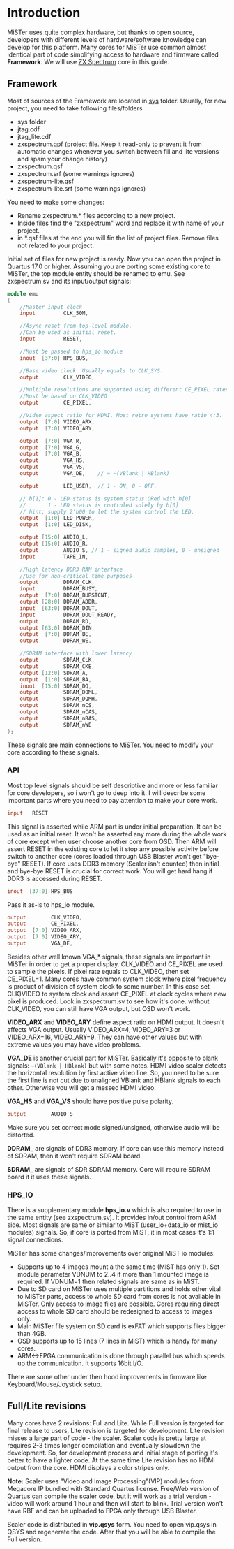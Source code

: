 # Introduction

MiSTer uses quite complex hardware, but thanks to open source, developers with different levels of hardware/software knowledge can develop for this platform. Many cores for MiSTer use common almost identical part of code simplifying access to hardware and firmware called **Framework**.
We will use [ZX Spectrum](https://github.com/MiSTer-devel/ZX-Spectrum_MISTer) core in this guide.

## Framework
Most of sources of the Framework are located in [sys](https://github.com/MiSTer-devel/ZX-Spectrum_MISTer/tree/master/sys) folder. 
Usually, for new project, you need to take following files/folders
* sys folder
* jtag.cdf
* jtag_lite.cdf
* zxspectrum.qpf (project file. Keep it read-only to prevent it from automatic changes whenever you switch between fill and lite versions and spam your change history)
* zxspectrum.qsf
* zxspectrum.srf (some warnings ignores)
* zxspectrum-lite.qsf
* zxspectrum-lite.srf (some warnings ignores)

You need to make some changes:
* Rename zxspectrum.* files according to a new project.
* Inside files find the "zxspectrum" word and replace it with name of your project.
* in *.qsf files at the end you will fin the list of project files. Remove files not related to your project.

Initial set of files for new project is ready. Now you can open the project in Quartus 17.0 or higher. 
Assuming you are porting some existing core to MiSTer, the top module entity should be renamed to emu. See zxspectrum.sv and its input/output signals:
```Verilog
module emu
(
	//Master input clock
	input         CLK_50M,

	//Async reset from top-level module.
	//Can be used as initial reset.
	input         RESET,

	//Must be passed to hps_io module
	inout  [37:0] HPS_BUS,

	//Base video clock. Usually equals to CLK_SYS.
	output        CLK_VIDEO,

	//Multiple resolutions are supported using different CE_PIXEL rates.
	//Must be based on CLK_VIDEO
	output        CE_PIXEL,

	//Video aspect ratio for HDMI. Most retro systems have ratio 4:3.
	output  [7:0] VIDEO_ARX,
	output  [7:0] VIDEO_ARY,

	output  [7:0] VGA_R,
	output  [7:0] VGA_G,
	output  [7:0] VGA_B,
	output        VGA_HS,
	output        VGA_VS,
	output        VGA_DE,    // = ~(VBlank | HBlank)

	output        LED_USER,  // 1 - ON, 0 - OFF.

	// b[1]: 0 - LED status is system status ORed with b[0]
	//       1 - LED status is controled solely by b[0]
	// hint: supply 2'b00 to let the system control the LED.
	output  [1:0] LED_POWER,
	output  [1:0] LED_DISK,

	output [15:0] AUDIO_L,
	output [15:0] AUDIO_R,
	output        AUDIO_S, // 1 - signed audio samples, 0 - unsigned
	input         TAPE_IN,

	//High latency DDR3 RAM interface
	//Use for non-critical time purposes
	output        DDRAM_CLK,
	input         DDRAM_BUSY,
	output  [7:0] DDRAM_BURSTCNT,
	output [28:0] DDRAM_ADDR,
	input  [63:0] DDRAM_DOUT,
	input         DDRAM_DOUT_READY,
	output        DDRAM_RD,
	output [63:0] DDRAM_DIN,
	output  [7:0] DDRAM_BE,
	output        DDRAM_WE,

	//SDRAM interface with lower latency
	output        SDRAM_CLK,
	output        SDRAM_CKE,
	output [12:0] SDRAM_A,
	output  [1:0] SDRAM_BA,
	inout  [15:0] SDRAM_DQ,
	output        SDRAM_DQML,
	output        SDRAM_DQMH,
	output        SDRAM_nCS,
	output        SDRAM_nCAS,
	output        SDRAM_nRAS,
	output        SDRAM_nWE
);
```
These signals are main connections to MiSTer. You need to modify your core according to these signals.


### API
Most top level signals should be self descriptive and more or less familiar for core developers, so i won't go to deep into it. I will describe some important parts where you need to pay attention to make your core work.

```verilog
input   RESET
```
This signal is asserted while ARM part is under initial preparation. It can be used as an initial reset. It won't be asserted any more during the whole work of core except when user choose another core from OSD. Then ARM will assert RESET in the existing core to let it stop any possible activity before switch to another core (cores loaded through USB Blaster won't get "bye-bye" RESET).
If core uses DDR3 memory (Scaler isn't counted) then initial and bye-bye RESET is crucial for correct work. You will get hard hang if DDR3 is accessed during RESET.

```verilog
inout  [37:0] HPS_BUS
```
Pass it as-is to hps_io module.

```verilog
output        CLK_VIDEO,
output        CE_PIXEL,
output  [7:0] VIDEO_ARX,
output  [7:0] VIDEO_ARY,
output        VGA_DE,
```
Besides other well known VGA_* signals, these signals are important in MiSTer in order to get a proper display. CLK_VIDEO and CE_PIXEL are used to sample the pixels. If pixel rate equals to CLK_VIDEO, then set CE_PIXEL=1. Many cores have common system clock where pixel frequency is product of division of system clock to some number. In this case set CLK)VIDEO to system clock and assert CE_PIXEL at clock cycles where new pixel is produced. Look in zxspectrum.sv to see how it's done.
without CLK_VIDEO, you can still have VGA output, but OSD won't work.

**VIDEO_ARX** and **VIDEO_ARY** define aspect ratio on HDMI output. It doesn't affects VGA output. Usually VIDEO_ARX=4, VIDEO_ARY=3 or VIDEO_ARX=16, VIDEO_ARY=9. They can have other values but with extreme values you may have video problems.

**VGA_DE** is another crucial part for MiSTer. Basically it's opposite to blank signals: `~(VBlank | HBlank)` but with some notes. HDMI video scaler detects the horizontal resolution by first active video line. So, you need to be sure the first line is not cut due to unaligned VBlank and HBlank signals to each other. Otherwise you will get a messed HDMI video.

**VGA_HS** and **VGA_VS** should have positive pulse polarity.

```verilog
output        AUDIO_S
```
Make sure you set correct mode signed/unsigned, otherwise audio will be distorted.

**DDRAM_** are signals of DDR3 memory. If core can use this memory instead of SDRAM, then it won't require SDRAM board.

**SDRAM_** are signals of SDR SDRAM memory. Core will require SDRAM board it it uses these signals.


### HPS_IO
There is a supplementary module **hps_io.v** which is also required to use in the same entity (see zxspectrum.sv). It provides in/out control from ARM side. Most signals are same or similar to MiST (user_io+data_io or mist_io modules) signals. So, if core is ported from MiST, it in most cases it's 1:1 signal connections.

MiSTer has some changes/improvements over original MiST io modules:
* Supports up to 4 images mount a the same time (MiST has only 1). Set module parameter VDNUM to 2..4 if more than 1 mounted image is required. If VDNUM=1 then related signals are same as in MiST.
* Due to SD card on MiSTer uses multiple partitions and holds other vital to MiSTer parts, access to whole SD card from cores is not available in MiSTer. Only access to image files are possible. Cores requiring direct access to whole SD card should be redesigned to access to images only.
* Main MiSTer file system on SD card is exFAT which supports files bigger than 4GB.
* OSD supports up to 15 lines (7 lines in MiST) which is handy for many cores.
* ARM<->FPGA communication is done through parallel bus which speeds up the communication. It supports 16bit I/O.

There are some other under then hood improvements in firmware like Keyboard/Mouse/Joystick setup.

## Full/Lite revisions
Many cores have 2 revisions: Full and Lite.
While Full version is targeted for final release to users, Lite revision is targeted for development. Lite revision misses a large part of code - the scaler. Scaler code is pretty large at requires 2-3 times longer compilation and eventually slowdown the development. So, for development process and initial stage of porting it's better to have a lighter code. At the same time Lite revision has no HDMI output from the core. HDMI displays a color stripes only.

**Note:** Scaler uses "Video and Image Processing"(VIP) modules from Megacore IP bundled with Standard Quartus license. Free/Web version of Quartus can compile the scaler code, but it will work as a trial version - video will work around 1 hour and then will start to blink. Trial version won't have RBF and can be uploaded to FPGA only through USB Blaster.

Scaler code is distributed in **vip.qsys** form. You need to open vip.qsys in QSYS and regenerate the code. After that you will be able to compile the Full version.